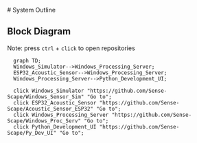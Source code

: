 \# System Outline

## Block Diagram

Note: press `ctrl` + `click` to open repositories

``` mermaid
  graph TD;
  Windows_Simulator-->Windows_Processing_Server;
  ESP32_Acoustic_Sensor-->Windows_Processing_Server;
  Windows_Processing_Server-->Python_Development_UI;

  click Windows_Simulator "https://github.com/Sense-Scape/Windows_Sensor_Sim" "Go to";
  click ESP32_Acoustic_Sensor "https://github.com/Sense-Scape/Acoustic_Sensor_ESP32" "Go to";
  click Windows_Processing_Server "https://github.com/Sense-Scape/Windows_Proc_Serv" "Go to";
  click Python_Development_UI "https://github.com/Sense-Scape/Py_Dev_UI" "Go to";
```
